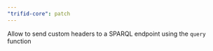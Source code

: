 ```yaml
---
"trifid-core": patch
---
```


Allow to send custom headers to a SPARQL endpoint using the `query` function
